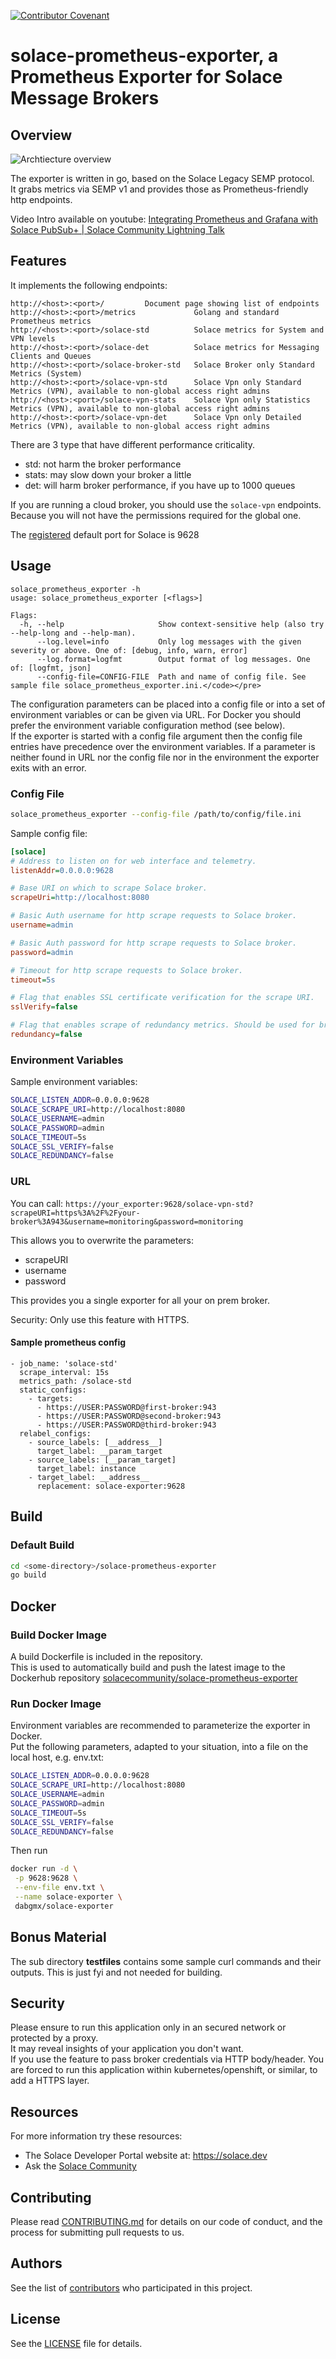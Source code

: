 
[![Contributor Covenant](https://img.shields.io/badge/Contributor%20Covenant-v2.0%20adopted-ff69b4.svg)](CODE_OF_CONDUCT.md)

# solace-prometheus-exporter, a Prometheus Exporter for Solace Message Brokers

## Overview

![Archtiecture overview](https://raw.githubusercontent.com/solacecommunity/solace-prometheus-exporter/master/doc/architecture_001.png)

The exporter is written in go, based on the Solace Legacy SEMP protocol.  
It grabs metrics via SEMP v1 and provides those as Prometheus-friendly http endpoints.


Video Intro available on youtube: [Integrating Prometheus and Grafana with Solace PubSub+ | Solace Community Lightning Talk
](https://youtu.be/72Wz5rrStAU?t=35)

## Features

It implements the following endpoints:  
```
http://<host>:<port>/         Document page showing list of endpoints
http://<host>:<port>/metrics             Golang and standard Prometheus metrics
http://<host>:<port>/solace-std          Solace metrics for System and VPN levels
http://<host>:<port>/solace-det          Solace metrics for Messaging Clients and Queues
http://<host>:<port>/solace-broker-std   Solace Broker only Standard Metrics (System)
http://<host>:<port>/solace-vpn-std      Solace Vpn only Standard Metrics (VPN), available to non-global access right admins
http://<host>:<port>/solace-vpn-stats    Solace Vpn only Statistics Metrics (VPN), available to non-global access right admins
http://<host>:<port>/solace-vpn-det      Solace Vpn only Detailed Metrics (VPN), available to non-global access right admins
```
There are 3 type that have different performance criticality.
- std: not harm the broker performance
- stats: may slow down your broker a little
- det: will harm broker performance, if you have up to 1000 queues

If you are running a cloud broker, you should use the `solace-vpn` endpoints. Because you will not have the permissions required for the global one.

The [registered](https://github.com/prometheus/prometheus/wiki/Default-port-allocations) default port for Solace is 9628  

## Usage

```
solace_prometheus_exporter -h
usage: solace_prometheus_exporter [<flags>]

Flags:
  -h, --help                     Show context-sensitive help (also try --help-long and --help-man).
      --log.level=info           Only log messages with the given severity or above. One of: [debug, info, warn, error]
      --log.format=logfmt        Output format of log messages. One of: [logfmt, json]
      --config-file=CONFIG-FILE  Path and name of config file. See sample file solace_prometheus_exporter.ini.</code></pre>
```

The configuration parameters can be placed into a config file or into a set of environment variables or can be given via URL. For Docker you should prefer the environment variable configuration method (see below).  
If the exporter is started with a config file argument then the config file entries have precedence over the environment variables. If a parameter is neither found in URL nor the config file nor in the environment the exporter exits with an error.  

### Config File

```bash
solace_prometheus_exporter --config-file /path/to/config/file.ini
```

Sample config file:
```ini
[solace]
# Address to listen on for web interface and telemetry.
listenAddr=0.0.0.0:9628

# Base URI on which to scrape Solace broker.
scrapeUri=http://localhost:8080

# Basic Auth username for http scrape requests to Solace broker.
username=admin

# Basic Auth password for http scrape requests to Solace broker.
password=admin

# Timeout for http scrape requests to Solace broker.
timeout=5s

# Flag that enables SSL certificate verification for the scrape URI.
sslVerify=false

# Flag that enables scrape of redundancy metrics. Should be used for broker HA groups.
redundancy=false
```

### Environment Variables
Sample environment variables:
```bash
SOLACE_LISTEN_ADDR=0.0.0.0:9628
SOLACE_SCRAPE_URI=http://localhost:8080
SOLACE_USERNAME=admin
SOLACE_PASSWORD=admin
SOLACE_TIMEOUT=5s
SOLACE_SSL_VERIFY=false
SOLACE_REDUNDANCY=false
```

### URL

You can call:
`https://your_exporter:9628/solace-vpn-std?scrapeURI=https%3A%2F%2Fyour-broker%3A943&username=monitoring&password=monitoring`

This allows you to overwrite the parameters:
- scrapeURI
- username
- password

This provides you a single exporter for all your on prem broker.

Security: Only use this feature with HTTPS.

#### Sample prometheus config

```prometheus
- job_name: 'solace-std'
  scrape_interval: 15s
  metrics_path: /solace-std
  static_configs:
    - targets:
      - https://USER:PASSWORD@first-broker:943
      - https://USER:PASSWORD@second-broker:943
      - https://USER:PASSWORD@third-broker:943
  relabel_configs:
    - source_labels: [__address__]
      target_label: __param_target
    - source_labels: [__param_target]
      target_label: instance
    - target_label: __address__
      replacement: solace-exporter:9628
```

## Build

### Default Build
```bash
cd <some-directory>/solace-prometheus-exporter
go build
```

## Docker

### Build Docker Image

A build Dockerfile is included in the repository.<br/>
This is used to automatically build and push the latest image to the Dockerhub repository [solacecommunity/solace-prometheus-exporter](https://hub.docker.com/r/solacecommunity/solace-prometheus-exporter)

### Run Docker Image

Environment variables are recommended to parameterize the exporter in Docker.<br/>
Put the following parameters, adapted to your situation, into a file on the local host, e.g. env.txt:<br/>
```bash
SOLACE_LISTEN_ADDR=0.0.0.0:9628
SOLACE_SCRAPE_URI=http://localhost:8080
SOLACE_USERNAME=admin
SOLACE_PASSWORD=admin
SOLACE_TIMEOUT=5s
SOLACE_SSL_VERIFY=false
SOLACE_REDUNDANCY=false
```

Then run
```bash
docker run -d \
 -p 9628:9628 \
 --env-file env.txt \
 --name solace-exporter \
 dabgmx/solace-exporter
```

## Bonus Material

The sub directory **testfiles** contains some sample curl commands and their outputs. This is just fyi and not needed for building.

## Security

Please ensure to run this application only in an secured network or protected by a proxy.  
It may reveal insights of your application you don't want.  
If you use the feature to pass broker credentials via HTTP body/header. You are forced to run this application within kubernetes/openshift, or similar, to add a HTTPS layer.

## Resources

For more information try these resources:

- The Solace Developer Portal website at: https://solace.dev
- Ask the [Solace Community](https://solace.community)

## Contributing

Please read [CONTRIBUTING.md](CONTRIBUTING.md) for details on our code of conduct, and the process for submitting pull requests to us.

## Authors

See the list of [contributors](https://github.com/solacecommunity/solace-prometheus-exporter/graphs/contributors) who participated in this project.

## License

See the [LICENSE](LICENSE) file for details.
